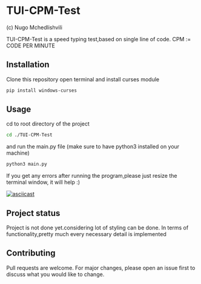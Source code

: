 # TUI-CPM-Test

(c) Nugo Mchedlishvili


TUI-CPM-Test is a  speed typing test,based on single line of code. CPM := CODE PER MINUTE

## Installation

Clone this repository
open terminal and install curses module

```bash
pip install windows-curses
```

## Usage
cd to root directory of the project

```bash
cd ./TUI-CPM-Test
```
and run the main.py file (make sure to have python3 installed on your machine)


```bash
python3 main.py
```
If you get any errors after running the program,please just resize the terminal window, 
it will help :)


[![asciicast](https://asciinema.org/a/tn16EiZNhgXIPP7uCb46R8FRc.svg)](https://asciinema.org/a/tn16EiZNhgXIPP7uCb46R8FRc)



## Project status
Project is not done yet.considering lot of styling can be done. In terms of functionality,pretty much every necessary detail is implemented

## Contributing
Pull requests are welcome. For major changes, please open an issue first to discuss what you would like to change.


